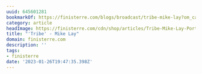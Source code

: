 ```yaml
---
uuid: 645601281
bookmarkOf: https://finisterre.com/blogs/broadcast/tribe-mike-lay?om_campaign=omme_2eb96116-b68_11802_18636
category: article
headImage: https://finisterre.com/cdn/shop/articles/Tribe-Mike-Lay-Portrait-Featured-Image.jpg?v=1642419099
title: "'Tribe' - Mike Lay"
domain: finisterre.com
description: ''
tags:
- finisterre
date: '2023-01-26T19:47:35.398Z'
---
```



